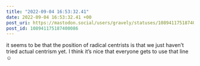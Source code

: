 ```yaml
---
title: "2022-09-04 16:53:32.41"
date: 2022-09-04 16:53:32.41 +00
post_uri: https://mastodon.social/users/gravely/statuses/108941175187400086
post_id: 108941175187400086
---
```

it seems to be that the position of radical centrists is that we just haven’t tried actual centrism yet. I think it’s nice that everyone gets to use that line ☺️


